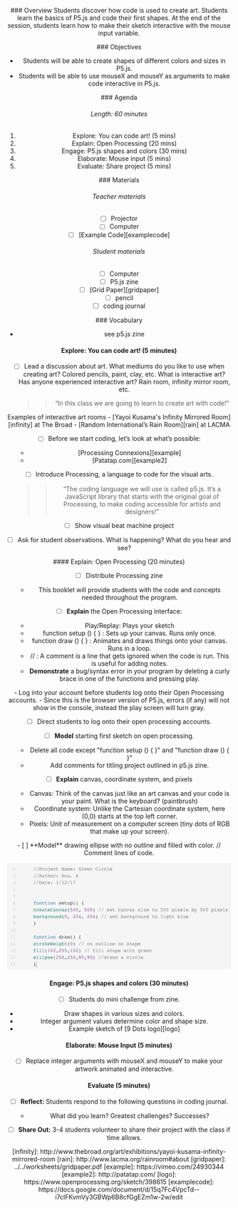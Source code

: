 <header title='Introducing P5.js & Mouse Input' subtitle='Lesson 1'/>

<notable>

<iconp src='/icons/activity.png'>### Overview</iconp>
Students discover how code is used to create art. Students learn the basics of P5.js and code their first shapes. At the end of the session, students learn how to make their sketch interactive with the mouse input variable.


<iconp src='/icons/objectives.png'>### Objectives</iconp>
- Students will be able to create shapes of different colors and sizes in P5.js.
- Students will be able to use mouseX and mouseY as arguments to make code interactive in P5.js.



<iconp src='/icons/agenda.png'>### Agenda</iconp>
###### Length: 60 minutes
1. Explore: You can code art! (5 mins)
2. Explain: Open Processing (20 mins)
3. Engage: P5.js shapes and colors (30 mins)
4. Elaborate: Mouse input (5 mins)
5. Evaluate: Share project (5 mins)




<note>

<iconp src='/icons/materials.png'>### Materials</iconp>

###### Teacher materials
- [ ] Projector
- [ ] Computer
- [ ] [Example Code][examplecode]

###### Student materials
- [ ] Computer
- [ ] P5.js zine
- [ ] [Grid Paper][gridpaper]
- [ ] pencil
- [ ] coding journal

<iconp src='/icons/vocab.png'>### Vocabulary</iconp>

- see p5.js zine


</note>
<pagebreak/>

#### Explore: You can code art! (5 minutes)
- [ ] Lead a discussion about art.
  <iconp type='question'> What mediums do you like to use when creating art?</iconp>
  <iconp type='answer'> Colored pencils, paint, clay, etc. </iconp>
  <iconp type='question'> What is interactive art? Has anyone experienced interactive art?</iconp>
  <iconp type='answer'> Rain room, infinity mirror room, etc. </iconp>

  >> “In this class we are going to learn to create art with code!”

<note>
Examples of interactive art rooms
- [Yayoi Kusama's Infinity Mirrored Room][infinity] at The Broad
- [Random International’s Rain Room][rain] at LACMA
</note>

- [ ] Before we start coding, let’s look at what’s possible:
  - [Processing Connexions][example]
  - [Patatap.com][example2]

- [ ] Introduce Processing, a language to code for the visual arts.

  >>“The coding language we will use is called p5.js. It’s a JavaScript library that starts with the original goal of Processing, to make coding accessible for artists and designers!”

- [ ] Show visual beat machine project
- [ ] Ask for student observations.
  <iconp type='question'> What is happening? </iconp>
  <iconp type='question'> What do you hear and see? </iconp>

<pagebreak/>
#### Explain: Open Processing (20 minutes)

- [ ] Distribute Processing zine
  - This booklet will provide students with the code and concepts needed throughout the program.

- [ ] **Explain** the Open Processing interface:
  - Play/Replay: Plays your sketch
  - function setup () { } : Sets up your canvas. Runs only once.  
  - function draw () { } : Animates and draws things onto your canvas. Runs in a loop.  
  - // : A comment is a line that gets ignored when the code is run. This is useful for adding notes.
  - **Demonstrate** a bug/syntax error in your program by deleting a curly brace in one of the functions and pressing play.

<note type="tip" title="Tip">
- Log into your account before students log onto their Open Processing accounts.
- Since this is the browser version of P5.js, errors (if any) will not show in the console, instead the play screen will turn gray.
</note>

- [ ] Direct students to log onto their open processing accounts.

- [ ] **Model** starting first sketch on open processing.
  - Delete all code except "function setup () { }" and "function draw () { }"
  - Add comments for titling project outlined in p5.js zine.

- [ ] **Explain** canvas, coordinate system, and pixels
  - Canvas: Think of the canvas just like an art canvas and your code is your paint. What is the keyboard? (paintbrush)
  - Coordinate system: Unlike the Cartesian coordinate system, here (0,0) starts at the top left corner.
  - Pixels: Unit of measurement on a computer screen (tiny dots of RGB that make up your screen).

<pagebreak/>
- [ ] **Model** drawing ellipse with no outline and filled with color.
<note type="reminder" title="Reminder">
// Comment lines of code.
</note>


![ellipsecode](./images/ellipsecode.png)

#### Engage: P5.js shapes and colors (30 minutes)

- [ ] Students do mini challenge from zine.
 - Draw shapes in various sizes and colors.
 - Integer argument values determine color and shape size.
 - Example sketch of [9 Dots logo][logo]  

#### Elaborate: Mouse Input (5 minutes)
- [ ] Replace integer arguments with mouseX and mouseY to make your artwork animated and interactive.


#### Evaluate (5 minutes)
- [ ] **Reflect:** Students respond to the following questions in coding journal.
  - What did you learn? Greatest challenges? Successes?

- [ ] **Share Out:**  3-4 students volunteer to share their project with the class if time allows.



</notable>
[infinity]: http://www.thebroad.org/art/exhibitions/yayoi-kusama-infinity-mirrored-room
[rain]: http://www.lacma.org/rainroom#about
[gridpaper]: ../../worksheets/gridpaper.pdf
[example]: https://vimeo.com/24930344
[example2]: http://patatap.com/
[logo]: https://www.openprocessing.org/sketch/398615
[examplecode]: https://docs.google.com/document/d/15q7Fc4VpcTd--i7clFKvmVy3GBWp6B8cfGgEZm1w-2w/edit
